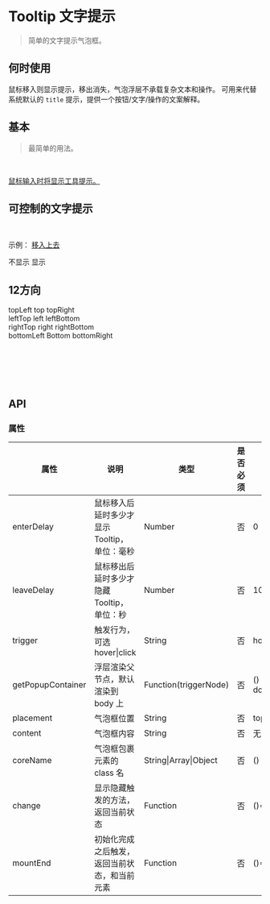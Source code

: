 # Tooltip 文字提示
> 简单的文字提示气泡框。

## 何时使用

鼠标移入则显示提示，移出消失，气泡浮层不承载复杂文本和操作。
可用来代替系统默认的 `title` 提示，提供一个按钮/文字/操作的文案解释。

## 基本
>最简单的用法。

<br>
<p>
  <w-tooltip content="文字提示"><a href="javascript:;">鼠标输入时将显示工具提示。</a></w-tooltip>
</p>

## 可控制的文字提示

<br>
<p>
  示例： <w-tooltip content="文字提示" v-model="oneStatus"><a href="javascript:;">移入上去</a></w-tooltip>
</p>

<p>
  <w-switch v-model="oneStatus">
    <span slot="open">不显示</span>
    <span slot="close">显示</span>
  </w-switch>
</p>

## 12方向


<div class="demo">
  <div class="demo-top">
    <w-tooltip coreName="demo-core" placement="topLeft" content="文字提示">
      <w-button prefix="demo">topLeft</w-button>
    </w-tooltip>
    <w-tooltip coreName="demo-core" content="文字提示">
      <w-button prefix="demo">top</w-button>
    </w-tooltip>
    <w-tooltip coreName="demo-core" placement="topRight" content="文字提示">
      <w-button prefix="demo">topRight</w-button>
    </w-tooltip>
  </div>
  <div class="demo-left">
    <w-tooltip coreName="demo-core" placement="leftTop" content="文字提示">
      <w-button prefix="demo">leftTop</w-button>
    </w-tooltip>
    <w-tooltip coreName="demo-core" placement="left" content="文字提示">
      <w-button prefix="demo">left</w-button>
    </w-tooltip>
    <w-tooltip coreName="demo-core" placement="leftBottom" content="文字提示">
      <w-button prefix="demo">leftBottom</w-button>
    </w-tooltip>
  </div>
  <div class="demo-right">
    <w-tooltip coreName="demo-core" placement="rightTop" content="文字提示">
      <w-button prefix="demo">rightTop</w-button>
    </w-tooltip>
    <w-tooltip coreName="demo-core" placement="right" content="文字提示">
      <w-button prefix="demo">right</w-button>
    </w-tooltip>
    <w-tooltip coreName="demo-core" placement="rightBottom" content="文字提示">
      <w-button prefix="demo">rightBottom</w-button>
    </w-tooltip>
  </div>
  <div class="demo-bottom">
    <w-tooltip coreName="demo-core" placement="bottomLeft" content="文字提示">
      <w-button prefix="demo">bottomLeft</w-button>
    </w-tooltip>
    <w-tooltip coreName="demo-core" placement="bottom" content="文字提示">
      <w-button prefix="demo">Bottom</w-button>
    </w-tooltip>
    <w-tooltip coreName="demo-core" placement="bottomRight" content="文字提示">
      <w-button prefix="demo">bottomRight</w-button>
    </w-tooltip>
  </div>
</div>

<br>
<br>
<br>
<br>
<br>

## API

### 属性

|属性|说明|类型|是否必须|默认|
|---|---|----|-------|---|
|enterDelay|鼠标移入后延时多少才显示 Tooltip，单位：毫秒|Number|否|0|
|leaveDelay|鼠标移出后延时多少才隐藏 Tooltip，单位：秒|Number|否|100|
|trigger|触发行为，可选 hover\|click|String|否|hover|
|getPopupContainer|浮层渲染父节点，默认渲染到 body 上|Function(triggerNode)|否|() => document.body|
|placement|气泡框位置|String|否|top|
|content|气泡框内容|String|否|无|
|coreName|气泡框包裹元素的 class 名|String\|Array\|Object|否|() => {}|
|change|显示隐藏触发的方法，返回当前状态|Function|否|()=>{}|
|mountEnd|初始化完成之后触发，返回当前状态，和当前元素|Function|否|()=>{}|

<script>
import WIcon from '../water/icon/Icon';
import WSwitch from '../water/switch/Switch';
import WButton from '../water/button/Button';
import WTooltip from '../water/tooltip/core';

export default {
  data() {
    return {
      sizeStatus: 0,
      oneStatus: false,
      groupConfig: ['small', '', 'large',],}
    },
  components: {
    WTooltip,
    WButton,
    WIcon,
    WSwitch,
  },
  methods: {
    changeOneStatus() {
      this.oneStatus = !this.oneStatus;
    },
  },
};
</script>
<style lang="scss">
$font-path: '../water/font/';
@import '../water/icon/style/icon.scss';
@import '../water/button/style/button.scss';
@import '../water/switch/style/switch.scss';
@import '../water/tooltip/style/tooltip.scss';

.demo {
  overflow: auto;
  margin: 16px 0;

  &-core {
    margin: 0 8px 8px 0;
  }

  &-button {
    width: 110px;
  }

  &-top {
    margin-left: 110px;
    white-space: nowrap;
  }

  &-left {
    width: 70px;
    float: left;
  }

  &-right {
    width: 110px;
    margin-left: 465px;
  }

  &-bottom {
    margin-left: 110px;
    clear: both;
    white-space: nowrap;
  }
}

.inp-btn {
  background: none;
  border: none;
  cursor: pointer;
  font-size: 14px;

  &:focus {
    outline: none;
  }

  &.on {
    background: #1996f9;
    color: #fff;
  }
}
</style>
